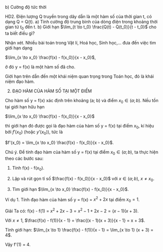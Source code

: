 b) Cường độ tức thời

HD2. Điện lượng Q truyền trong dây dẫn là một hàm số của thời gian t, có dạng Q = Q(t).
a) Tính cường độ trung bình của dòng điện trong khoảng thời gian từ $t_0$ đến t.
b) Giới hạn $\lim_{t \to t_0} \frac{Q(t) - Q(t_0)}{t - t_0}$ cho ta biết điều gì?

Nhận xét. Nhiều bài toán trong Vật lí, Hoá học, Sinh học,... đưa đến việc tìm giới hạn dạng

$\lim_{x \to x_0} \frac{f(x) - f(x_0)}{x - x_0}$,

ở đó y = f(x) là một hàm số đã cho.

Giới hạn trên dẫn đến một khái niệm quan trọng trong Toán học, đó là khái niệm đạo hàm.

2. ĐẠO HÀM CỦA HÀM SỐ TẠI MỘT ĐIỂM

Cho hàm số y = f(x) xác định trên khoảng (a; b) và điểm $x_0 \in (a; b)$.
Nếu tồn tại giới hạn hữu hạn

$\lim_{x \to x_0} \frac{f(x) - f(x_0)}{x - x_0}$

thì giới hạn đó được gọi là đạo hàm của hàm số y = f(x) tại điểm $x_0$, kí hiệu bởi $f'(x_0)$ (hoặc $y'(x_0)$), tức là

$f'(x_0) = \lim_{x \to x_0} \frac{f(x) - f(x_0)}{x - x_0}$.

Chú ý. Để tính đạo hàm của hàm số y = f(x) tại điểm $x_0 \in (a; b)$, ta thực hiện theo các bước sau:

1. Tính f(x) - f($x_0$).

2. Lập và rút gọn tỉ số $\frac{f(x) - f(x_0)}{x - x_0}$ với $x \in (a; b)$, $x \neq x_0$.

3. Tìm giới hạn $\lim_{x \to x_0} \frac{f(x) - f(x_0)}{x - x_0}$.

Ví dụ 1. Tính đạo hàm của hàm số y = f(x) = $x^2 + 2x$ tại điểm $x_0 = 1$.

Giải
Ta có: f(x) - f(1) = $x^2 + 2x - 3 = x^2 - 1 + 2x - 2 = (x - 1)(x + 3)$.

Với $x \neq 1$, $\frac{f(x) - f(1)}{x - 1} = \frac{(x - 1)(x + 3)}{x - 1} = x + 3$.

Tính giới hạn: $\lim_{x \to 1} \frac{f(x) - f(1)}{x - 1} = \lim_{x \to 1} (x + 3) = 4$.

Vậy f'(1) = 4.